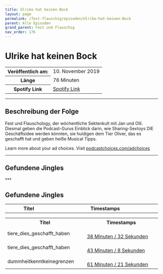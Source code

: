 ```yaml
---
title: Ulrike hat keinen Bock
layout: page
permalink: /fest-flauschig/episoden/Ulrike-hat-keinen-Bock
parent: Alle Episoden
grand_parent: Fest und Flauschig
nav_order: 176
---
```


# Ulrike hat keinen Bock
<table class="resp-table dcf-table dcf-table-responsive dcf-table-bordered dcf-table-striped dcf-w-100%">
                    <tbody>
                        <tr>
                            <th scope="row">Veröffentlich am:</th>
                            <td data-label="Veröffentlich am:">10. November 2019</td>
                        </tr>
                        <tr>
                            <th scope="row">Länge </th>
                            <td data-label="Länge ">76 Minuten</td>
                        </tr><tr>
                                <th scope="row">Spotify Link</th>
                                <td data-label="Spotify Link"><a href="https://open.spotify.com/episode/0w9Y28gR1DPldyZ664YqlJ">Spotify Link</a></td>
                            </tr></tbody>
                </table>

***

## Beschreibung der Folge

<div>
Fest und Flauschology, der wöchentliche Sektenkult mit Jan und Olli. Diesmal geben die Podcast-Gurus Einblick darin, wie Sharing-Sextoys DIE Geschäftsidee werden könnten, sie huldigen dem Tier Oliver, das es geschafft hat und geben heiße Musical Tipps.<p> </p><p>Learn more about your ad choices. Visit <a href="https://podcastchoices.com/adchoices">podcastchoices.com/adchoices</a></p>  
</div>

***

## Gefundene Jingles

<table style="display: table;">
                                    <tr>
                                        <th class="tableColumnTitle">Titel</th>
                                        <th class="tableColumnTimestamps">Timestamps</th>
                                    </tr>
                                    ***

## Gefundene Jingles

<table style="display: table;">
                                    <tr>
                                        <th class="tableColumnTitle">Titel</th>
                                        <th class="tableColumnTimestamps">Timestamps</th>
                                    </tr>
                                    <tr>
                                <td markdown="span"  class="tableColumnTitle">tiere_dies_geschafft_haben</td>
                                <td markdown="span" class="tableColumnTimestamps">
                                <br>
                                <a href="https://open.spotify.com/episode/0w9Y28gR1DPldyZ664YqlJ?t=2312">
                                38 Minuten / 32 Sekunden</a>
                                </td></tr><tr>
                                <td markdown="span"  class="tableColumnTitle">tiere_dies_geschafft_haben</td>
                                <td markdown="span" class="tableColumnTimestamps">
                                <br>
                                <a href="https://open.spotify.com/episode/0w9Y28gR1DPldyZ664YqlJ?t=2588">
                                43 Minuten / 8 Sekunden</a>
                                </td></tr><tr>
                                <td markdown="span"  class="tableColumnTitle">dummheitkenntkeinegrenzen</td>
                                <td markdown="span" class="tableColumnTimestamps">
                                <br>
                                <a href="https://open.spotify.com/episode/0w9Y28gR1DPldyZ664YqlJ?t=3681">
                                61 Minuten / 21 Sekunden</a>
                                </td></tr></table>